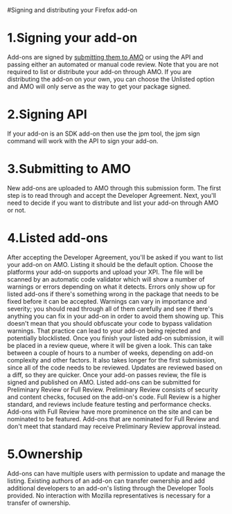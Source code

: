 #Signing and distributing your Firefox add-on

# 1.Signing your add-on
Add-ons are signed by [submitting them to AMO](https://addons.mozilla.org/en-US/developers/addon/submit/1) or using the API and passing either an automated or manual code review. 
Note that you are not required to list or distribute your add-on through AMO. If you are distributing the add-on on your own, 
you can choose the Unlisted option and AMO will only serve as the way to get your package signed.

# 2.Signing API
If your add-on is an SDK add-on then use the jpm tool, the jpm sign command will work with the API to sign your add-on.

# 3.Submitting to AMO
New add-ons are uploaded to AMO through this submission form. The first step is to read through and accept the Developer Agreement.
Next, you'll need to decide if you want to distribute and list your add-on through AMO or not. 

# 4.Listed add-ons
After accepting the Developer Agreement, you'll be asked if you want to list your add-on on AMO. Listing it should be the default option.
Choose the platforms your add-on supports and upload your XPI. The file will be scanned by an automatic code validator which will show a number of warnings or errors
depending on what it detects. Errors only show up for listed add-ons if there's something wrong in the package that needs to be fixed before it
can be accepted. Warnings can vary in importance and severity; you should read through all of them carefully and see if there's anything
you can fix in your add-on in order to avoid them showing up. This doesn't mean that you should obfuscate your code to bypass validation
warnings. That practice can lead to your add-on being rejected and potentially blocklisted.
Once you finish your listed add-on submission, it will be placed in a review queue, where it will be given a look. This can take between a couple
of hours to a number of weeks, depending on add-on complexity and other factors. It also takes longer for the first submission, since all of the code 
needs to be reviewed. Updates are reviewed based on a diff, so they are quicker. Once your add-on passes review, the file is signed and published on AMO.
Listed add-ons can be submitted for Preliminary Review or Full Review.  Preliminary Review consists of security and content
checks, focused on the add-on's code. Full Review is a higher standard, and reviews include feature testing and performance checks. 
Add-ons with Full Review have more prominence on the site and can be nominated to be featured. Add-ons that are nominated for Full Review and don't meet that standard may receive
Preliminary Review approval instead.

# 5.Ownership
Add-ons can have multiple users with permission to update and manage the listing. Existing authors of an add-on can transfer ownership and add additional developers to an add-on's listing through the Developer Tools provided. No interaction with Mozilla representatives is necessary for a transfer of ownership.

